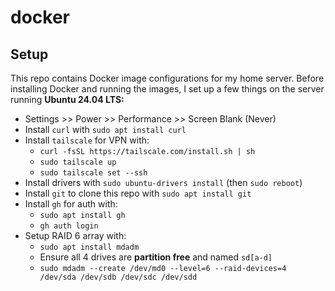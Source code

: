 # docker

## Setup

This repo contains Docker image configurations for my home server.
Before installing Docker and running the images, I set up a few
things on the server running **Ubuntu 24.04 LTS:**

- Settings >> Power >> Performance >> Screen Blank (Never)
- Install `curl` with `sudo apt install curl`
- Install `tailscale` for VPN with:
  - `curl -fsSL https://tailscale.com/install.sh | sh`
  - `sudo tailscale up`
  - `sudo tailscale set --ssh`
- Install drivers with `sudo ubuntu-drivers install` (then `sudo reboot`)
- Install `git` to clone this repo with `sudo apt install git`
- Install `gh` for auth with:
  - `sudo apt install gh`
  - `gh auth login`
- Setup RAID 6 array with:
  - `sudo apt install mdadm`
  - Ensure all 4 drives are **partition free** and named `sd[a-d]`
  - `sudo mdadm --create /dev/md0 --level=6 --raid-devices=4 /dev/sda /dev/sdb /dev/sdc /dev/sdd`
